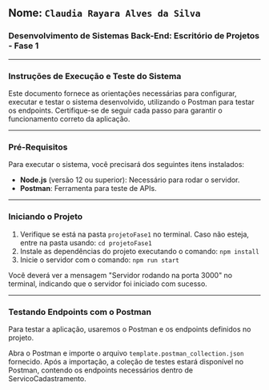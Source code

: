 ## Nome: `Claudia Rayara Alves da Silva`
### Desenvolvimento de Sistemas Back-End: Escritório de Projetos - Fase 1
---
### Instruções de Execução e Teste do Sistema
Este documento fornece as orientações necessárias para configurar, executar e testar o sistema desenvolvido, utilizando o Postman para testar os endpoints. Certifique-se de seguir cada passo para garantir o funcionamento correto da aplicação.

---

### Pré-Requisitos
Para executar o sistema, você precisará dos seguintes itens instalados:

- **Node.js** (versão 12 ou superior): Necessário para rodar o servidor.
- **Postman**: Ferramenta para teste de APIs.

---

### Iniciando o Projeto

1. Verifique se está na pasta `projetoFase1` no terminal. Caso não esteja, entre na pasta usando: `cd projetoFase1`
2. Instale as dependências do projeto executando o comando: `npm install`
3. Inicie o servidor com o comando: `npm run start`

Você deverá ver a mensagem "Servidor rodando na porta 3000" no terminal, indicando que o servidor foi iniciado com sucesso.

---

### Testando Endpoints com o Postman
Para testar a aplicação, usaremos o Postman e os endpoints definidos no projeto.

Abra o Postman e importe o arquivo `template.postman_collection.json` fornecido.
Após a importação, a coleção de testes estará disponível no Postman, contendo os endpoints necessários dentro de ServicoCadastramento.
